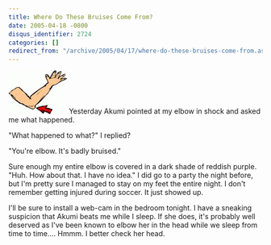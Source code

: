 ```yaml
---
title: Where Do These Bruises Come From?
date: 2005-04-18 -0800
disqus_identifier: 2724
categories: []
redirect_from: "/archive/2005/04/17/where-do-these-bruises-come-from.aspx/"
---
```


![Elbow](/images/elbow.jpg) Yesterday Akumi pointed at my elbow in shock
and asked me what happened.

"What happened to what?" I replied?

"You're elbow. It's badly bruised."

Sure enough my entire elbow is covered in a dark shade of reddish
purple. "Huh. How about that. I have no idea." I did go to a party the
night before, but I'm pretty sure I managed to stay on my feet the
entire night. I don't remember getting injured during soccer. It just
showed up.

I'll be sure to install a web-cam in the bedroom tonight. I have a
sneaking suspicion that Akumi beats me while I sleep. If she does, it's
probably well deserved as I've been known to elbow her in the head while
we sleep from time to time.... Hmmm. I better check her head.

